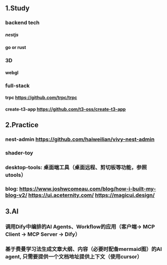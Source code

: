 ## 1.Study

### backend tech
##### nestjs
#### go or rust

### 3D
#### webgl

### full-stack
#### trpc https://github.com/trpc/trpc
#### create-t3-app https://github.com/t3-oss/create-t3-app

## 2.Practice
### nest-admin https://github.com/haiweilian/vivy-nest-admin
### shader-toy 
### desktop-tools: 桌面端工具（桌面远程、剪切板等功能，参照utools）
### blog: https://www.joshwcomeau.com/blog/how-i-built-my-blog-v2/ https://ui.aceternity.com/ https://magicui.design/

## 3.AI
### 调用Dify中编排的AI Agents、Workflow的应用（客户端-> MCP Client ->  MCP Server -> Dify）
### 基于费曼学习法生成文章大纲、内容（必要时配备mermaid图）的AI agent, 只需要提供一个文档地址提供上下文（使用cursor）

